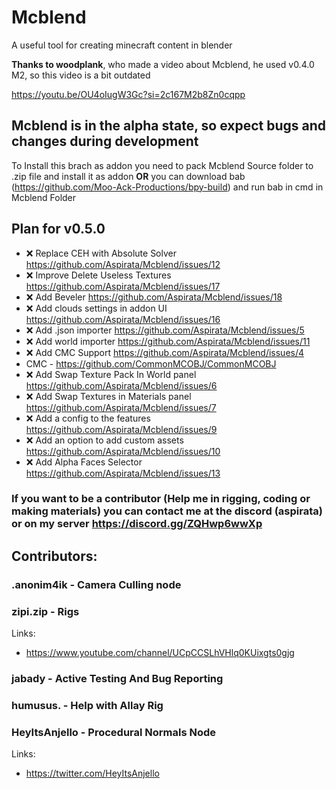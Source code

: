 # Mcblend
A useful tool for creating minecraft content in blender

**Thanks to woodplank**, who made a video about Mcblend, he used v0.4.0 M2, so this video is a bit outdated

https://youtu.be/OU4oIugW3Gc?si=2c167M2b8Zn0cqpp

## Mcblend is in the alpha state, so expect bugs and changes during development

To Install this brach as addon you need to pack Mcblend Source folder to .zip file and install it as addon **OR** you can download bab (https://github.com/Moo-Ack-Productions/bpy-build) and run bab in cmd in Mcblend Folder

## Plan for v0.5.0
- ❌ Replace CEH with Absolute Solver https://github.com/Aspirata/Mcblend/issues/12
- ❌ Improve Delete Useless Textures https://github.com/Aspirata/Mcblend/issues/17
- ❌ Add Beveler https://github.com/Aspirata/Mcblend/issues/18
- ❌ Add clouds settings in addon UI https://github.com/Aspirata/Mcblend/issues/16
- ❌ Add .json importer https://github.com/Aspirata/Mcblend/issues/5
- ❌ Add world importer https://github.com/Aspirata/Mcblend/issues/11
- ❌ Add CMC Support https://github.com/Aspirata/Mcblend/issues/4
 - CMC - https://github.com/CommonMCOBJ/CommonMCOBJ
- ❌ Add Swap Texture Pack In World panel https://github.com/Aspirata/Mcblend/issues/6
- ❌ Add Swap Textures in Materials panel https://github.com/Aspirata/Mcblend/issues/7
- ❌ Add a config to the features https://github.com/Aspirata/Mcblend/issues/9
- ❌ Add an option to add custom assets https://github.com/Aspirata/Mcblend/issues/10
- ❌ Add Alpha Faces Selector https://github.com/Aspirata/Mcblend/issues/13


### If you want to be a contributor (Help me in rigging, coding or making materials) you can contact me at the discord (aspirata) or on my server https://discord.gg/ZQHwp6wwXp

## Contributors:

### .anonim4ik - Camera Culling node

### zipi.zip - Rigs

Links:
- https://www.youtube.com/channel/UCpCCSLhVHlq0KUixgts0gjg

### jabady - Active Testing And Bug Reporting

### humusus. - Help with Allay Rig

### HeyItsAnjello - Procedural Normals Node

Links:
- https://twitter.com/HeyItsAnjello
